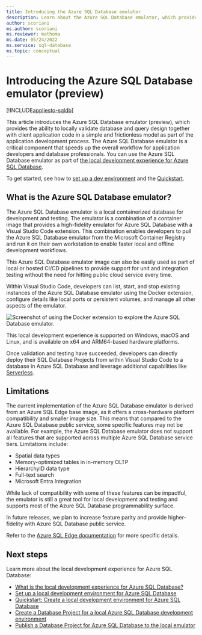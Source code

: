 ```yaml
---
title: Introducing the Azure SQL Database emulator
description: Learn about the Azure SQL Database emulator, which provides a local containerized database for development and testing.
author: scoriani
ms.author: scoriani
ms.reviewer: mathoma
ms.date: 05/24/2022
ms.service: sql-database
ms.topic: conceptual
---
```


# Introducing the Azure SQL Database emulator (preview)
[!INCLUDE[appliesto-sqldb](../includes/appliesto-sqldb.md)]

This article introduces the Azure SQL Database emulator (preview), which provides the ability to locally validate database and query design together with client application code in a simple and frictionless model as part of the application development process. The Azure SQL Database emulator is a critical component that speeds up the overall workflow for application developers and database professionals. You can use the Azure SQL Database emulator as part of [the local development experience for Azure SQL Database](local-dev-experience-overview.md).

To get started, see how to [set up a dev environment](local-dev-experience-set-up-dev-environment.md) and the [Quickstart](local-dev-experience-quickstart.md). 

## What is the Azure SQL Database emulator?

The Azure SQL Database emulator is a local containerized database for development and testing. The emulator is a combination of a container image that provides a high-fidelity emulator for Azure SQL Database with a Visual Studio Code extension. This combination enables  developers to pull the Azure SQL Database emulator from the Microsoft Container Registry and run it on their own workstation to enable faster local and offline development workflows.

This Azure SQL Database emulator image can also be easily used as part of local or hosted CI/CD pipelines to provide support for unit and integration testing without the need for hitting public cloud service every time.

Within Visual Studio Code, developers can list, start, and stop existing instances of the Azure SQL Database emulator using the Docker extension, configure details like local ports or persistent volumes, and manage all other aspects of the emulator.

![Screenshot of using the Docker extension to explore the Azure SQL Database emulator.](./media/local-dev-experience-azure-sql-database-emulator/dockerexplorer.jpg)

This local development experience is supported on Windows, macOS and Linux, and is available on x64 and ARM64-based hardware platforms.

Once validation and testing have succeeded, developers can directly deploy their SQL Database Projects from within Visual Studio Code to a database in Azure SQL Database and leverage additional capabilities like [Serverless](serverless-tier-overview.md).

## Limitations

The current implementation of the Azure SQL Database emulator is derived from an Azure SQL Edge base image, as it offers a cross-hardware platform compatibility and smaller image size. This means that compared to the Azure SQL Database public service, some specific features may not be available. For example, the Azure SQL Database emulator does not support all features that are supported across multiple Azure SQL Database service tiers. Limitations include:

* Spatial data types
* Memory-optimized tables in in-memory OLTP
* HierarchyID data type
* Full-text search
* Microsoft Entra Integration

While lack of compatibility with some of these features can be impactful, the emulator is still a great tool for local development and testing and supports most of the Azure SQL Database programmability surface.

In future releases, we plan to increase feature parity and provide higher-fidelity with Azure SQL Database public service.

Refer to the [Azure SQL Edge documentation](/azure/azure-sql-edge/features) for more specific details.

## Next steps

Learn more about the local development experience for Azure SQL Database:

- [What is the local development experience for Azure SQL Database?](local-dev-experience-overview.md)
- [Set up a local development environment for Azure SQL Database](local-dev-experience-set-up-dev-environment.md)
- [Quickstart: Create a local development environment for Azure SQL Database](local-dev-experience-quickstart.md)
- [Create a Database Project for a local Azure SQL Database development environment](local-dev-experience-create-database-project.md)
- [Publish a Database Project for Azure SQL Database to the local emulator](local-dev-experience-publish-emulator.md)
